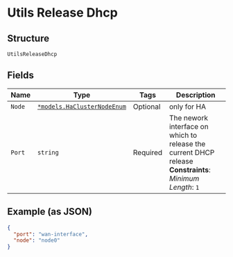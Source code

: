 
# Utils Release Dhcp

## Structure

`UtilsReleaseDhcp`

## Fields

| Name | Type | Tags | Description |
|  --- | --- | --- | --- |
| `Node` | [`*models.HaClusterNodeEnum`](../../doc/models/ha-cluster-node-enum.md) | Optional | only for HA |
| `Port` | `string` | Required | The nework interface on which to release the current DHCP release<br>**Constraints**: *Minimum Length*: `1` |

## Example (as JSON)

```json
{
  "port": "wan-interface",
  "node": "node0"
}
```

